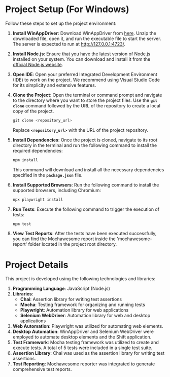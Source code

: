 # Project Setup (For Windows)

Follow these steps to set up the project environment:

1. **Install WinAppDriver**: Download WinAppDriver from [here](https://github.com/Microsoft/WinAppDriver/releases). Unzip the downloaded file, open it, and run the executable file to start the server. The server is expected to run at http://127.0.0.1:4723/.

2. **Install Node.js**: Ensure that you have the latest version of Node.js installed on your system. You can download and install it from the [official Node.js website](https://nodejs.org/en).

3. **Open IDE**: Open your preferred Integrated Development Environment (IDE) to work on the project. We recommend using Visual Studio Code for its simplicity and extensive features.

4. **Clone the Project**: Open the terminal or command prompt and navigate to the directory where you want to store the project files. Use the **`git clone`** command followed by the URL of the repository to create a local copy of the project.

   ```js
   git clone <repository_url>
   ```

   Replace **`<repository_url>`** with the URL of the project repository.

5. **Install Dependencies**: Once the project is cloned, navigate to its root directory in the terminal and run the following command to install the required dependencies:

   ```js
   npm install
   ```

   This command will download and install all the necessary dependencies
   specified in the **`package.json`** file.

6. **Install Supported Browsers**: Run the following command to install the supported browsers, including Chromium:

   ```js
   npx playwright install
   ```

7. **Run Tests**: Execute the following command to trigger the execution of tests:

   ```js
   npm test
   ```

8. **View Test Reports**: After the tests have been executed successfully, you can find the Mochawesome report inside the 'mochawesome-report' folder located in the project root directory.

# Project Details

This project is developed using the following technologies and libraries:

1. **Programming Language**: JavaScript (Node.js)
2. **Libraries**:
   - **Chai**: Assertion library for writing test assertions
   - **Mocha**: Testing framework for organizing and running tests
   - **Playwright**: Automation library for web applications
   - **Selenium WebDriver**: Automation library for web and desktop applications
3. **Web Automation**: Playwright was utilized for automating web elements.
4. **Desktop Automation**: WinAppDriver and Selenium WebDriver were employed to automate desktop elements and the Shift application.
5. **Test Framework**: Mocha testing framework was utilized to create and execute tests. A total of 5 tests were included in a single test suite.
6. **Assertion Library**: Chai was used as the assertion library for writing test assertions.
7. **Test Reporting**: Mochawesome reporter was integrated to generate comprehensive test reports.
